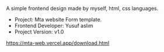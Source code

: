 
A simple frontend design made by myself, html, css languages.


- Project: Mta website Form template.
- Frontend Developer: Yusuf aslım
- Project Version: v1.0

https://mta-web.vercel.app/download.html

